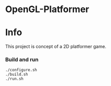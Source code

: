 # OpenGL-Platformer
# Info
This project is concept of a 2D platformer game.
### Build and run
    ./configure.sh
    ./build.sh
    ./run.sh
